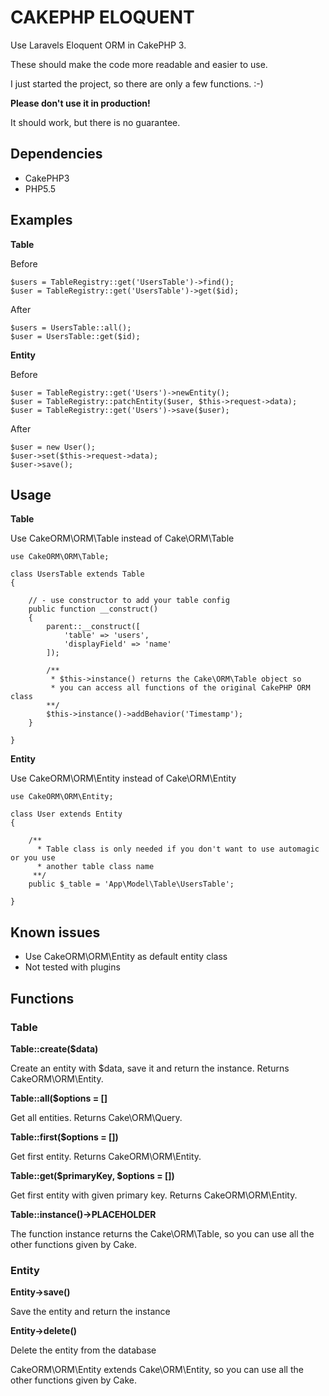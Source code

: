 # CAKEPHP ELOQUENT

Use Laravels Eloquent ORM in CakePHP 3.

These should make the code more readable and easier to use.

I just started the project, so there are only a few functions. :-)

**Please don't use it in production!**

It should work, but there is no guarantee.

## Dependencies

* CakePHP3
* PHP5.5


## Examples

**Table**

Before

    $users = TableRegistry::get('UsersTable')->find();
    $user = TableRegistry::get('UsersTable')->get($id);
    
After

    $users = UsersTable::all();
    $user = UsersTable::get($id);
    

**Entity**

Before

    $user = TableRegistry::get('Users')->newEntity();
    $user = TableRegistry::patchEntity($user, $this->request->data);
    $user = TableRegistry::get('Users')->save($user);

After

    $user = new User();
    $user->set($this->request->data);
    $user->save();
    
    
    
## Usage

**Table**

Use CakeORM\ORM\Table instead of Cake\ORM\Table

    use CakeORM\ORM\Table;
    
    class UsersTable extends Table
    {
    
        // - use constructor to add your table config
        public function __construct()
        {
            parent::__construct([
                'table' => 'users',
                'displayField' => 'name'
            ]);

            /**
             * $this->instance() returns the Cake\ORM\Table object so
             * you can access all functions of the original CakePHP ORM class
            **/
            $this->instance()->addBehavior('Timestamp');
        }
    
    }
    

**Entity**

Use CakeORM\ORM\Entity instead of Cake\ORM\Entity

    use CakeORM\ORM\Entity;
    
    class User extends Entity
    {
    
        /**
          * Table class is only needed if you don't want to use automagic or you use
          * another table class name
         **/
        public $_table = 'App\Model\Table\UsersTable';
    
    }
    
    
## Known issues

* Use CakeORM\ORM\Entity as default entity class
* Not tested with plugins


## Functions

### Table

**Table::create($data)**

Create an entity with $data, save it and return the instance.
Returns CakeORM\ORM\Entity.

**Table::all($options = []**

Get all entities.
Returns Cake\ORM\Query.

**Table::first($options = [])**

Get first entity.
Returns CakeORM\ORM\Entity.

**Table::get($primaryKey, $options = [])**

Get first entity with given primary key.
Returns CakeORM\ORM\Entity.

**Table::instance()->PLACEHOLDER**

The function instance returns the Cake\ORM\Table, so you can use all the other functions given by Cake.


### Entity

**Entity->save()**

Save the entity and return the instance

**Entity->delete()**

Delete the entity from the database

CakeORM\ORM\Entity extends Cake\ORM\Entity, so you can use all the other functions given by Cake.
